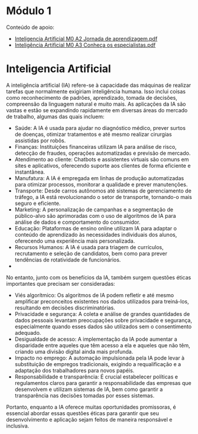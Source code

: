 # Módulo 1

Conteúdo de apoio: 
- [Inteligencia Artificial M0 A2 Jornada de aprendizagem.pdf](https://github.com/michelecodes/inteligencia-artificial/files/14216425/Inteligencia.Artificial.M0.A2.Jornada.de.aprendizagem.pdf)
- [Inteligência Artificial M0 A3 Conheça os especialistas.pdf](https://github.com/michelecodes/inteligencia-artificial/files/14216424/Inteligencia.Artificial.M0.A3.Conheca.os.especialistas.pdf)

# Inteligencia Artificial

A inteligência artificial (IA) refere-se à capacidade das máquinas de realizar tarefas que normalmente exigiriam inteligência humana. Isso inclui coisas como reconhecimento de padrões, aprendizado, tomada de decisões, compreensão da linguagem natural e muito mais. As aplicações da IA são vastas e estão se expandindo rapidamente em diversas áreas do mercado de trabalho, algumas das quais incluem:

- Saúde: A IA é usada para ajudar no diagnóstico médico, prever surtos de doenças, otimizar tratamentos e até mesmo realizar cirurgias assistidas por robôs.
- Finanças: Instituições financeiras utilizam IA para análise de risco, detecção de fraudes, operações automatizadas e previsão de mercado.
- Atendimento ao cliente: Chatbots e assistentes virtuais são comuns em sites e aplicativos, oferecendo suporte aos clientes de forma eficiente e instantânea.
- Manufatura: A IA é empregada em linhas de produção automatizadas para otimizar processos, monitorar a qualidade e prever manutenções.
- Transporte: Desde carros autônomos até sistemas de gerenciamento de tráfego, a IA está revolucionando o setor de transporte, tornando-o mais seguro e eficiente.
- Marketing: A personalização de campanhas e a segmentação de público-alvo são aprimoradas com o uso de algoritmos de IA para análise de dados e comportamento do consumidor.
- Educação: Plataformas de ensino online utilizam IA para adaptar o conteúdo de aprendizado às necessidades individuais dos alunos, oferecendo uma experiência mais personalizada.
- Recursos Humanos: A IA é usada para triagem de currículos, recrutamento e seleção de candidatos, bem como para prever tendências de rotatividade de funcionários.
- 
No entanto, junto com os benefícios da IA, também surgem questões éticas importantes que precisam ser consideradas:

- Viés algorítmico: Os algoritmos de IA podem refletir e até mesmo amplificar preconceitos existentes nos dados utilizados para treiná-los, resultando em decisões discriminatórias.
- Privacidade e segurança: A coleta e análise de grandes quantidades de dados pessoais levantam preocupações sobre privacidade e segurança, especialmente quando esses dados são utilizados sem o consentimento adequado.
- Desigualdade de acesso: A implementação da IA pode aumentar a disparidade entre aqueles que têm acesso a ela e aqueles que não têm, criando uma divisão digital ainda mais profunda.
- Impacto no emprego: A automação impulsionada pela IA pode levar à substituição de empregos tradicionais, exigindo a requalificação e a adaptação dos trabalhadores para novos papéis.
- Responsabilidade e transparência: É crucial estabelecer políticas e regulamentos claros para garantir a responsabilidade das empresas que desenvolvem e utilizam sistemas de IA, bem como garantir a transparência nas decisões tomadas por esses sistemas.

Portanto, enquanto a IA oferece muitas oportunidades promissoras, é essencial abordar essas questões éticas para garantir que seu desenvolvimento e aplicação sejam feitos de maneira responsável e inclusiva.
